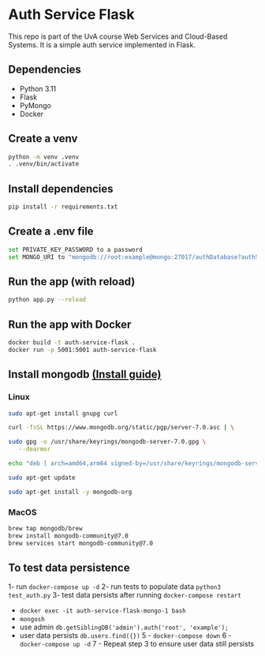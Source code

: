 # Auth Service Flask
This repo is part of the UvA course Web Services and Cloud-Based Systems. It is a simple auth service implemented in Flask.

## Dependencies
- Python 3.11
- Flask
- PyMongo
- Docker

## Create a venv
```bash
python -m venv .venv
. .venv/bin/activate
```

## Install dependencies
```bash
pip install -r requirements.txt
```
## Create a .env file
```bash
set PRIVATE_KEY_PASSWORD to a password
set MONGO_URI to "mongodb://root:example@mongo:27017/authDatabase?authSource=admin"
```

## Run the app (with reload)
```bash
python app.py --reload
```

## Run the app with Docker
```bash
docker build -t auth-service-flask .
docker run -p 5001:5001 auth-service-flask
```

## Install mongodb [(Install guide)](https://www.mongodb.com/docs/manual/administration/install-community/)
### Linux
```bash
sudo apt-get install gnupg curl

curl -fsSL https://www.mongodb.org/static/pgp/server-7.0.asc | \

sudo gpg -o /usr/share/keyrings/mongodb-server-7.0.gpg \
   --dearmor

echo "deb [ arch=amd64,arm64 signed-by=/usr/share/keyrings/mongodb-server-7.0.gpg ] https://repo.mongodb.org/apt/ubuntu jammy/mongodb-org/7.0 multiverse" | sudo tee /etc/apt/sources.list.d/mongodb-org-7.0.list

sudo apt-get update

sudo apt-get install -y mongodb-org
```

### MacOS
```bash
brew tap mongodb/brew
brew install mongodb-community@7.0
brew services start mongodb-community@7.0
```

## To test data persistence
1- run `docker-compose up -d`
2- run tests to populate data `python3 test_auth.py`
3- test data persists after running `docker-compose restart`
   - `docker exec -it auth-service-flask-mongo-1 bash`
   - `mongosh`
   - use admin `db.getSiblingDB('admin').auth('root', 'example');` 
   - user data persists `db.users.find({})`
5 - `docker-compose down`
6 - `docker-compose up -d`
7 - Repeat step 3 to ensure user data still persists


